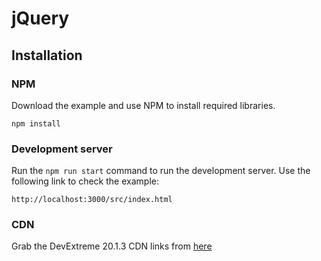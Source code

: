 # jQuery

## Installation

### NPM

Download the example and use NPM to install required libraries.

```
npm install
```

### Development server

Run the `npm run start` command to run the development server. Use the following link to check the example:
```
http://localhost:3000/src/index.html
```

### CDN

Grab the DevExtreme 20.1.3 CDN links from [here](https://js.devexpress.com/Documentation/Guide/Common/Distribution_Channels/CDN/)
